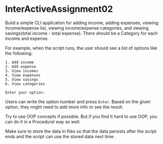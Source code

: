 # InterActiveAssignment02
Build a simple CLI application for adding income, adding expenses, viewing income/expense list, viewing income/expense categories, and viewing savings(total income - total expense).
There should be a Category for each income and expense.

For example, when the script runs, the user should see a list of options like the following:   

    1. Add income
    2. Add expense
    3. View incomes
    4. View expenses
    5. View savings
    6. View categories
   
    Enter your option:

   
Users can write the option number and press `Enter`. Based on the given option, they might need to add more info or see the result.
   
Try to use OOP concepts if possible. But if you find it hard to use OOP, you can do it in a Procedural way as well.
   
Make sure to store the data in files so that the data persists after the script ends and the script can use the stored data next time.

